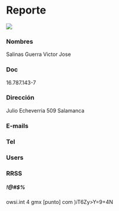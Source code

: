 # Reporte
![](https://i.imgur.com/pBeXok7.png)

### Nombres
Salinas Guerra Victor Jose

### Doc
16.787.143-7

### Dirección
Julio Echeverria 509 	Salamanca

### E-mails

### Tel

### Users

### RRSS



##### !@#$%
owsi.int 4 gmx [punto] com
$)i$T6Zy>Y=9+4N
